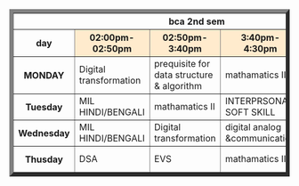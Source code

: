 <!DOCTYPE html>
<html lang="en">
<head>
    <meta charset="UTF-8">
    <meta name="viewport" content="width=device-width, initial-scale=1.0">
    <title>bca grp b</title>
</head>
<body>
<table border="7">
    <tr>
        <th colspan="8"> bca 2nd sem</th>
    </tr>
    <tr>
        <th rowspan="2">day</th>
    </tr>
<tr style="background-color: blanchedalmond;">
    <th>02:00pm-02:50pm</th>
    <th>02:50pm-3:40pm</th>
    <th>3:40pm-4:30pm</th>
    <th>4:30pm-5:20pm</th>

</tr>


<tr>
    <th>MONDAY</th>
    <td>Digital transformation</td>
    <td>prequisite for data structure & algorithm</td>
    <td>mathamatics II</td>
    <td>prequisite for data structure & algorithm</td>
</tr>
<tr>
    <th>Tuesday</th>
    <td>MIL HINDI/BENGALI</td>
    <td>mathamatics II</td>
    <td>INTERPRSONAL SOFT SKILL</td>
    <td>DSA</td>
</tr>
<tr>
    <th>Wednesday</td>
    <td>MIL HINDI/BENGALI</td>
    <td>Digital transformation</td>
    <td>digital analog &communication </td>
    <td>INTERPRSONAL SOFT SKILL</td>
</tr>
<tr>
    <th>Thusday</th>
    <td>DSA</td>
    <td>EVS</td>
    <td>mathamatics II</td>
    <td>digital analog &communication</td>

</table>
</body>
</html>
